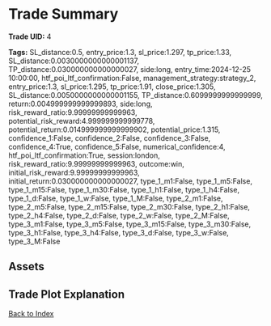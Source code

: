 # Trade Summary

**Trade UID:** 4 

**Tags:** SL_distance:0.5, entry_price:1.3, sl_price:1.297, tp_price:1.33, SL_distance:0.0030000000000001137, TP_distance:0.030000000000000027, side:long, entry_time:2024-12-25 10:00:00, htf_poi_ltf_confirmation:False, management_strategy:strategy_2, entry_price:1.3, sl_price:1.295, tp_price:1.91, close_price:1.305, SL_distance:0.0050000000000001155, TP_distance:0.6099999999999999, return:0.004999999999999893, side:long, risk_reward_ratio:9.99999999999963, potential_risk_reward:4.999999999999778, potential_return:0.014999999999999902, potential_price:1.315, confidence_1:False, confidence_2:False, confidence_3:False, confidence_4:True, confidence_5:False, numerical_confidence:4, htf_poi_ltf_confirmation:True, session:london, risk_reward_ratio:9.99999999999963, outcome:win, initial_risk_reward:9.99999999999963, initial_return:0.030000000000000027, type_1_m1:False, type_1_m5:False, type_1_m15:False, type_1_m30:False, type_1_h1:False, type_1_h4:False, type_1_d:False, type_1_w:False, type_1_M:False, type_2_m1:False, type_2_m5:False, type_2_m15:False, type_2_m30:False, type_2_h1:False, type_2_h4:False, type_2_d:False, type_2_w:False, type_2_M:False, type_3_m1:False, type_3_m5:False, type_3_m15:False, type_3_m30:False, type_3_h1:False, type_3_h4:False, type_3_d:False, type_3_w:False, type_3_M:False

## Assets

## Trade Plot Explanation


[Back to Index](index.md)
